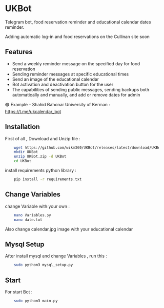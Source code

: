 
# UKBot

Telegram bot, food reservation reminder and educational calendar dates reminder. 


Adding automatic log-in and food reservations on the Cullinan site soon

## Features

- Send a weekly reminder message on the specified day for food reservation
- Sending reminder messages at specific educational times
- Send an image of the educational calendar
- Bot activation and deactivation button for the user
- The capabilities of sending public messages, sending backups both automatically and manually, and add or remove dates for admin

🟢 Example - Shahid Bahonar University of Kerman : https://t.me/ukcalendar_bot


## Installation


First of all , Download and Unzip file :

```bash
    wget https://github.com/wikm360/UKBot/releases/latest/download/UKBot.zip
    mkdir UKBot
    unzip UKBot.zip -d UKBot
    cd UKBot
```

install requirements python library :

```bash
    pip install -r requirements.txt

```

## Change Variables 

change Variable with your own :


```bash
    nano Variables.py
    nano date.txt

```
Also change calendar.jpg image with your educational calendar


## Mysql Setup 

After install mysql and change Variables , run this :


```bash
    sudo python3 mysql_setup.py

```



## Start

For start Bot :


```bash
    sudo python3 main.py

```

